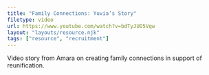 ```yaml
---
title: "Family Connections: Yuvia’s Story"
filetype: video
url: https://www.youtube.com/watch?v=bdTyJUO5Vqw
layout: "layouts/resource.njk"
tags: ["resource", "recruitment"]
---
```


Video story from Amara on creating family connections in support of reunification.